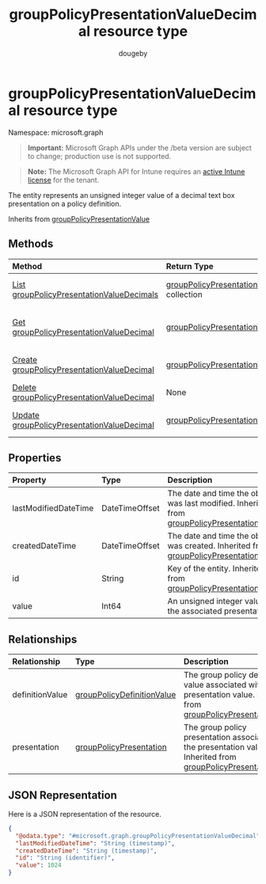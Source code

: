 ﻿---
title: "groupPolicyPresentationValueDecimal resource type"
description: "The entity represents an unsigned integer value of a decimal text box presentation on a policy definition."
author: "dougeby"
localization_priority: Normal
ms.prod: "intune"
doc_type: resourcePageType
---

# groupPolicyPresentationValueDecimal resource type

Namespace: microsoft.graph

> **Important:** Microsoft Graph APIs under the /beta version are subject to change; production use is not supported.

> **Note:** The Microsoft Graph API for Intune requires an [active Intune license](https://go.microsoft.com/fwlink/?linkid=839381) for the tenant.

The entity represents an unsigned integer value of a decimal text box presentation on a policy definition.

Inherits from [groupPolicyPresentationValue](../resources/intune-grouppolicy-grouppolicypresentationvalue.md)

## Methods

| Method                                                                                                                | Return Type                                                                                                              | Description                                                                                                                                                     |
| :-------------------------------------------------------------------------------------------------------------------- | :----------------------------------------------------------------------------------------------------------------------- | :-------------------------------------------------------------------------------------------------------------------------------------------------------------- |
| [List groupPolicyPresentationValueDecimals](../api/intune-grouppolicy-grouppolicypresentationvaluedecimal-list.md)    | [groupPolicyPresentationValueDecimal](../resources/intune-grouppolicy-grouppolicypresentationvaluedecimal.md) collection | List properties and relationships of the [groupPolicyPresentationValueDecimal](../resources/intune-grouppolicy-grouppolicypresentationvaluedecimal.md) objects. |
| [Get groupPolicyPresentationValueDecimal](../api/intune-grouppolicy-grouppolicypresentationvaluedecimal-get.md)       | [groupPolicyPresentationValueDecimal](../resources/intune-grouppolicy-grouppolicypresentationvaluedecimal.md)            | Read properties and relationships of the [groupPolicyPresentationValueDecimal](../resources/intune-grouppolicy-grouppolicypresentationvaluedecimal.md) object.  |
| [Create groupPolicyPresentationValueDecimal](../api/intune-grouppolicy-grouppolicypresentationvaluedecimal-create.md) | [groupPolicyPresentationValueDecimal](../resources/intune-grouppolicy-grouppolicypresentationvaluedecimal.md)            | Create a new [groupPolicyPresentationValueDecimal](../resources/intune-grouppolicy-grouppolicypresentationvaluedecimal.md) object.                              |
| [Delete groupPolicyPresentationValueDecimal](../api/intune-grouppolicy-grouppolicypresentationvaluedecimal-delete.md) | None                                                                                                                     | Deletes a [groupPolicyPresentationValueDecimal](../resources/intune-grouppolicy-grouppolicypresentationvaluedecimal.md).                                        |
| [Update groupPolicyPresentationValueDecimal](../api/intune-grouppolicy-grouppolicypresentationvaluedecimal-update.md) | [groupPolicyPresentationValueDecimal](../resources/intune-grouppolicy-grouppolicypresentationvaluedecimal.md)            | Update the properties of a [groupPolicyPresentationValueDecimal](../resources/intune-grouppolicy-grouppolicypresentationvaluedecimal.md) object.                |

## Properties

| Property             | Type           | Description                                                                                                                                                    |
| :------------------- | :------------- | :------------------------------------------------------------------------------------------------------------------------------------------------------------- |
| lastModifiedDateTime | DateTimeOffset | The date and time the object was last modified. Inherited from [groupPolicyPresentationValue](../resources/intune-grouppolicy-grouppolicypresentationvalue.md) |
| createdDateTime      | DateTimeOffset | The date and time the object was created. Inherited from [groupPolicyPresentationValue](../resources/intune-grouppolicy-grouppolicypresentationvalue.md)       |
| id                   | String         | Key of the entity. Inherited from [groupPolicyPresentationValue](../resources/intune-grouppolicy-grouppolicypresentationvalue.md)                              |
| value                | Int64          | An unsigned integer value for the associated presentation.                                                                                                     |

## Relationships

| Relationship    | Type                                                                                        | Description                                                                                                                                                                              |
| :-------------- | :------------------------------------------------------------------------------------------ | :--------------------------------------------------------------------------------------------------------------------------------------------------------------------------------------- |
| definitionValue | [groupPolicyDefinitionValue](../resources/intune-grouppolicy-grouppolicydefinitionvalue.md) | The group policy definition value associated with the presentation value. Inherited from [groupPolicyPresentationValue](../resources/intune-grouppolicy-grouppolicypresentationvalue.md) |
| presentation    | [groupPolicyPresentation](../resources/intune-grouppolicy-grouppolicypresentation.md)       | The group policy presentation associated with the presentation value. Inherited from [groupPolicyPresentationValue](../resources/intune-grouppolicy-grouppolicypresentationvalue.md)     |

## JSON Representation

Here is a JSON representation of the resource.

<!-- {
  "blockType": "resource",
  "keyProperty": "id",
  "@odata.type": "microsoft.graph.groupPolicyPresentationValueDecimal"
}
-->

```json
{
  "@odata.type": "#microsoft.graph.groupPolicyPresentationValueDecimal",
  "lastModifiedDateTime": "String (timestamp)",
  "createdDateTime": "String (timestamp)",
  "id": "String (identifier)",
  "value": 1024
}
```
